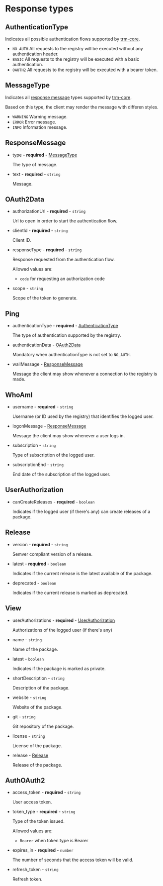 # Response types

## AuthenticationType
Indicates all possible authentication flows supported by [trm-core](https://www.npmjs.com/package/trm-core).
- `NO_AUTH`
    All requests to the registry will be executed without any authentication header.
- `BASIC`
    All requests to the registry will be executed with a basic authentication.
- `OAUTH2`
    All requests to the registry will be executed with a bearer token.


## MessageType
Indicates all [response message](#responsemessage) types supported by [trm-core](https://www.npmjs.com/package/trm-core).

Based on this type, the client may render the message with differen styles.
- `WARNING`
    Warning message.
- `ERROR`
    Error message.
- `INFO`
    Information message.

## ResponseMessage
- type - **required** - [MessageType](#messagetype)

    The type of message.

- text - **required** - `string`

    Message.

## OAuth2Data
- authorizationUrl - **required** - `string`

    Url to open in order to start the authentication flow.

- clientId - **required** - `string`

    Client ID.

- responseType - **required** - `string`

    Response requested from the authentication flow.

    Allowed values are:
    - `code` for requesting an authorization code

- scope - `string`

    Scope of the token to generate.

## Ping
- authenticationType - **required** - [AuthenticationType](#authenticationtype)

    The type of authentication supported by the registry.

- authenticationData - [OAuth2Data](#oauth2data)

    Mandatory when authenticationType is not set to `NO_AUTH`.

- wallMessage - [ResponseMessage](#responsemessage)

    Message the client may show whenever a connection to the registry is made.

## WhoAmI
- username - **required** - `string`

    Username (or ID used by the registry) that identifies the logged user.

- logonMessage - [ResponseMessage](#responsemessage)

    Message the client may show whenever a user logs in.

- subscription - `string`

    Type of subscription of the logged user.

- subscriptionEnd - `string`

    End date of the subscription of the logged user.

## UserAuthorization
- canCreateReleases - **required** - `boolean`

    Indicates if the logged user (if there's any) can create releases of a package.

## Release
- version - **required** - `string`

    Semver compliant version of a release.

- latest - **required** - `boolean`

    Indicates if the current release is the latest available of the package.

- deprecated - `boolean`

    Indicates if the current release is marked as deprecated.

## View
- userAuthorizations - **required** - [UserAuthorization](#userauthorization)

    Authorizations of the logged user (if there's any)
- name - `string`

    Name of the package.

- latest - `boolean`

    Indicates if the package is marked as private.

- shortDescription - `string`

    Description of the package.

- website - `string`

    Website of the package.

- git - `string`

    Git repository of the package.

- license - `string`

    License of the package.

- release - [Release](#release)

    Release of the package.

## AuthOAuth2
- access_token - **required** - `string`

    User access token.

- token_type - **required** - `string`

    Type of the token issued.

    Allowed values are:
    - `Bearer` when token type is Bearer

- expires_in - **required** - `number`

    The number of seconds that the access token will be valid.

- refresh_token - `string`

    Refresh token.
